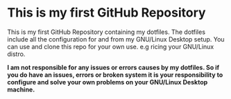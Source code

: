 # This is my first GitHub Repository
This is my first GitHub Repository containing my dotfiles.
The dotfiles include all the configuration for and from my GNU/Linux Desktop setup.
You can use and clone this repo for your own use. e.g ricing your GNU/Linux distro.

**I am not responsible for any issues or errors causes by my dotfiles. So if you do have an issues, errors or broken system
it is your responsibility to configure and solve your own problems on your GNU/Linux Desktop machine.**
